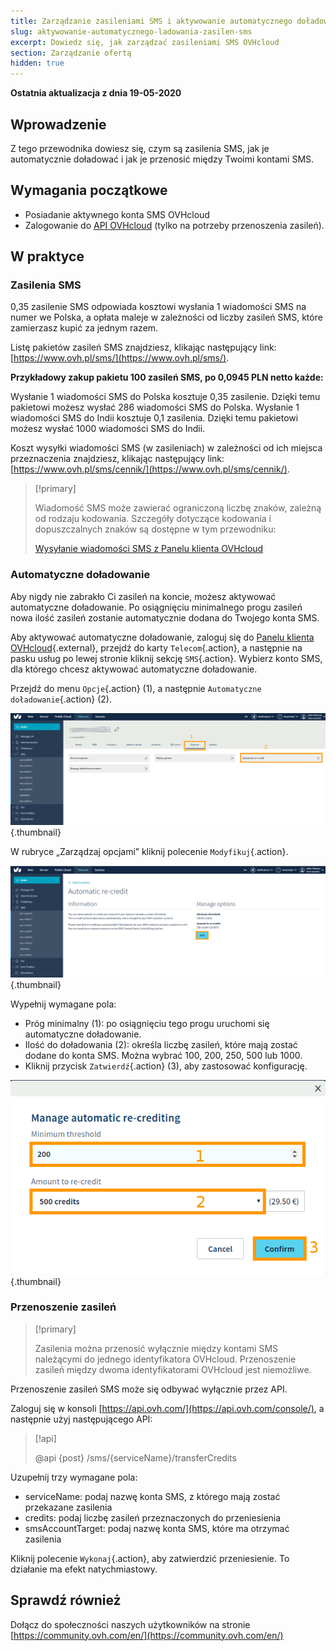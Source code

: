 ```yaml
---
title: Zarządzanie zasileniami SMS i aktywowanie automatycznego doładowania
slug: aktywowanie-automatycznego-ladowania-zasilen-sms
excerpt: Dowiedz się, jak zarządzać zasileniami SMS OVHcloud
section: Zarządzanie ofertą
hidden: true
---
```


**Ostatnia aktualizacja z dnia 19-05-2020**

## Wprowadzenie

Z tego przewodnika dowiesz się, czym są zasilenia SMS, jak je automatycznie doładować i jak je przenosić między Twoimi kontami SMS.

## Wymagania początkowe

* Posiadanie aktywnego konta SMS OVHcloud
* Zalogowanie do [API OVHcloud](https://api.ovh.com/console/) (tylko na potrzeby przenoszenia zasileń).

## W praktyce

### **Zasilenia SMS**

0,35 zasilenie SMS odpowiada kosztowi wysłania 1 wiadomości SMS na numer we Polska, a opłata maleje w zależności od liczby zasileń SMS, które zamierzasz kupić za jednym razem. 

Listę pakietów zasileń SMS znajdziesz, klikając następujący link: [https://www.ovh.pl/sms/](https://www.ovh.pl/sms/).

**Przykładowy zakup pakietu 100 zasileń SMS, po 0,0945 PLN netto każde:**

Wysłanie 1 wiadomości SMS do Polska kosztuje 0,35 zasilenie. Dzięki temu pakietowi możesz wysłać 286 wiadomości SMS do Polska.
Wysłanie 1 wiadomości SMS do Indii kosztuje 0,1 zasilenia. Dzięki temu pakietowi możesz wysłać 1000 wiadomości SMS do Indii.

Koszt wysyłki wiadomości SMS (w zasileniach) w zależności od ich miejsca przeznaczenia znajdziesz, klikając następujący link: [https://www.ovh.pl/sms/cennik/](https://www.ovh.pl/sms/cennik/).

> [!primary]
>
> Wiadomość SMS może zawierać ograniczoną liczbę znaków, zależną od rodzaju kodowania. Szczegóły dotyczące kodowania i dopuszczalnych znaków są dostępne w tym przewodniku:
> 
> [Wysyłanie wiadomości SMS z Panelu klienta OVHcloud](../wysylanie-wiadomosci-sms-z-panelu-klienta/#etap-2-tworzenie-wiadomosci-sms)
>

### **Automatyczne doładowanie**

Aby nigdy nie zabrakło Ci zasileń na koncie, możesz aktywować automatyczne doładowanie. Po osiągnięciu minimalnego progu zasileń nowa ilość zasileń zostanie automatycznie dodana do Twojego konta SMS.

Aby aktywować automatyczne doładowanie, zaloguj się do [Panelu klienta OVHcloud](https://www.ovh.com/auth/?action=gotomanager){.external}, przejdź do karty `Telecom`{.action}, a następnie na pasku usług po lewej stronie kliknij sekcję `SMS`{.action}. Wybierz konto SMS, dla którego chcesz aktywować automatyczne doładowanie.

Przejdź do menu `Opcje`{.action} (1), a następnie `Automatyczne doładowanie`{.action} (2).

![zasilenie sms](images/smscredit1.png){.thumbnail}

W rubryce „Zarządzaj opcjami” kliknij polecenie `Modyfikuj`{.action}.

![zasilenie sms](images/smscredit2.png){.thumbnail}

Wypełnij wymagane pola:

* Próg minimalny (1): po osiągnięciu tego progu uruchomi się automatyczne doładowanie.
* Ilość do doładowania (2): określa liczbę zasileń, które mają zostać dodane do konta SMS. Można wybrać 100, 200, 250, 500 lub 1000.
* Kliknij przycisk `Zatwierdź`{.action} (3), aby zastosować konfigurację.

![zasilenie sms](images/smscredit3.png){.thumbnail}

### **Przenoszenie zasileń**

> [!primary]
>
> Zasilenia można przenosić wyłącznie między kontami SMS należącymi do jednego identyfikatora OVHcloud. Przenoszenie zasileń między dwoma identyfikatorami OVHcloud jest niemożliwe.
>

Przenoszenie zasileń SMS może się odbywać wyłącznie przez API.

Zaloguj się w konsoli [https://api.ovh.com/](https://api.ovh.com/console/), a następnie użyj następującego API:

> [!api]
>
> @api {post} /sms/{serviceName}/transferCredits
>

Uzupełnij trzy wymagane pola:

* serviceName: podaj nazwę konta SMS, z którego mają zostać przekazane zasilenia
* credits: podaj liczbę zasileń przeznaczonych do przeniesienia
* smsAccountTarget: podaj nazwę konta SMS, które ma otrzymać zasilenia

Kliknij polecenie `Wykonaj`{.action}, aby zatwierdzić przeniesienie. To działanie ma efekt natychmiastowy.

## Sprawdź również

Dołącz do społeczności naszych użytkowników na stronie [https://community.ovh.com/en/](https://community.ovh.com/en/)
